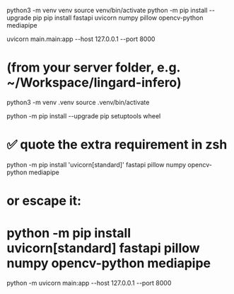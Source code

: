 python3 -m venv venv
source venv/bin/activate
python -m pip install --upgrade pip
pip install fastapi uvicorn numpy pillow opencv-python mediapipe


uvicorn main.main:app --host 127.0.0.1 --port 8000


# (from your server folder, e.g. ~/Workspace/lingard-infero)
python3 -m venv .venv
source .venv/bin/activate

python -m pip install --upgrade pip setuptools wheel

# ✅ quote the extra requirement in zsh
python -m pip install 'uvicorn[standard]' fastapi pillow numpy opencv-python mediapipe
# or escape it:
# python -m pip install uvicorn\[standard] fastapi pillow numpy opencv-python mediapipe


 python -m uvicorn main:app --host 127.0.0.1 --port 8000